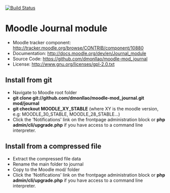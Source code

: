 
[![Build Status](https://travis-ci.org/dmonllao/moodle-mod_journal.svg?branch=master)](https://travis-ci.org/dmonllao/moodle-mod_journal)

# Moodle Journal module
- Moodle tracker component: http://tracker.moodle.org/browse/CONTRIB/component/10880
- Documentation: http://docs.moodle.org/dev/en/Journal_module
- Source Code: https://github.com/dmonllao/moodle-mod_journal
- License: http://www.gnu.org/licenses/gpl-2.0.txt

## Install from git
- Navigate to Moodle root folder
- **git clone git://github.com/dmonllao/moodle-mod_journal.git mod/journal**
- **git checkout MOODLE_XY_STABLE** (where XY is the moodle version, e.g: MOODLE_30_STABLE, MOODLE_28_STABLE...)
- Click the 'Notifications' link on the frontpage administration block or **php admin/cli/upgrade.php** if you have access to a command line interpreter.

## Install from a compressed file
- Extract the compressed file data
- Rename the main folder to journal
- Copy to the Moodle mod/ folder
- Click the 'Notifications' link on the frontpage administration block or **php admin/cli/upgrade.php** if you have access to a command line interpreter.

